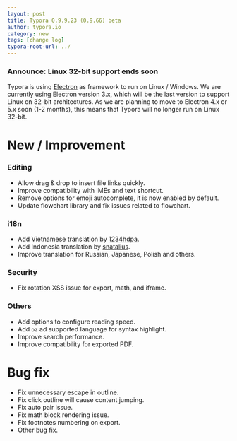 ```yaml
---
layout: post
title: Typora 0.9.9.23 (0.9.66) beta
author: typora.io
category: new
tags: [change log]
typora-root-url: ../
---
```


### **Announce**: Linux 32-bit support ends soon

Typora is using [Electron](https://electronjs.org/) as framework to run on Linux / Windows. We are currently using Electron version 3.x, which will be the last version to support Linux on 32-bit architectures. As we are planning to move to Electron 4.x or 5.x soon (1-2 months), this means that Typora will no longer run on Linux 32-bit. 

# New / Improvement

### Editing

- Allow drag & drop to insert file links quickly.
- Improve compatibility with IMEs and text shortcut.
- Remove options for emoji autocomplete, it is now enabled by default.
- Update flowchart library and fix issues related to flowchart.

### i18n

- Add Vietnamese translation by [1234hdpa](https://github.com/1234hdpa).
- Add Indonesia translation by [snatalius](https://github.com/snatalius).
- Improve translation for Russian, Japanese, Polish and others.

### Security

- Fix rotation XSS issue for export, math, and iframe.

### Others

- Add options to configure reading speed.
- Add `oz` ad supported language for syntax highlight.
- Improve search performance.
- Improve compatibility for exported PDF.

# Bug fix

- Fix unnecessary escape in outline.
- Fix click outline will cause content jumping.
- Fix auto pair issue.
- Fix math block rendering issue.
- Fix footnotes numbering on export.
- Other bug fix.